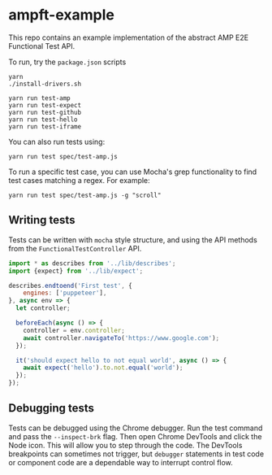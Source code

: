 # ampft-example

This repo contains an example implementation of the abstract AMP E2E Functional Test API.

To run, try the `package.json` scripts

```
yarn
./install-drivers.sh

yarn run test-amp
yarn run test-expect
yarn run test-github
yarn run test-hello
yarn run test-iframe
```

You can also run tests using:

```
yarn run test spec/test-amp.js
```

To run a specific test case, you can use Mocha's grep functionality to find test cases matching a regex. For example:

```
yarn run test spec/test-amp.js -g "scroll"
```

## Writing tests

Tests can be written with `mocha` style structure, and using the API methods
from the `FunctionalTestController` API.

```js
import * as describes from '../lib/describes';
import {expect} from '../lib/expect';

describes.endtoend('First test', {
    engines: ['puppeteer'],
}, async env => {
  let controller;

  beforeEach(async () => {
    controller = env.controller;
    await controller.navigateTo('https://www.google.com');
  });

  it('should expect hello to not equal world', async () => {
    await expect('hello').to.not.equal('world');
  });
});
```

## Debugging tests

Tests can be debugged using the Chrome debugger. Run the test command and pass the `--inspect-brk` flag. Then open Chrome DevTools and click the Node icon. This will allow you to step through the code. The DevTools breakpoints can sometimes not trigger, but `debugger` statements in test code or component code are a dependable way to interrupt control flow.